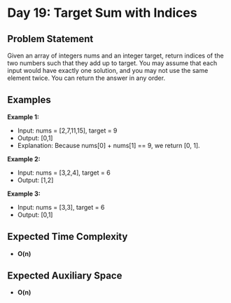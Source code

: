 # Day 19: Target Sum with Indices
## Problem Statement

Given an array of integers nums and an integer target, return indices of the two numbers such that they add up to target. 
You may assume that each input would have exactly one solution, and you may not use the same element twice.
You can return the answer in any order.

## Examples

**Example 1:**

- Input: nums = [2,7,11,15], target = 9
- Output: [0,1]
- Explanation: Because nums[0] + nums[1] == 9, we return [0, 1].

**Example 2:**

- Input: nums = [3,2,4], target = 6
- Output: [1,2]

**Example 3:**

- Input: nums = [3,3], target = 6
- Output: [0,1]

## Expected Time Complexity

- **O(n)**

## Expected Auxiliary Space

- **O(n)**
